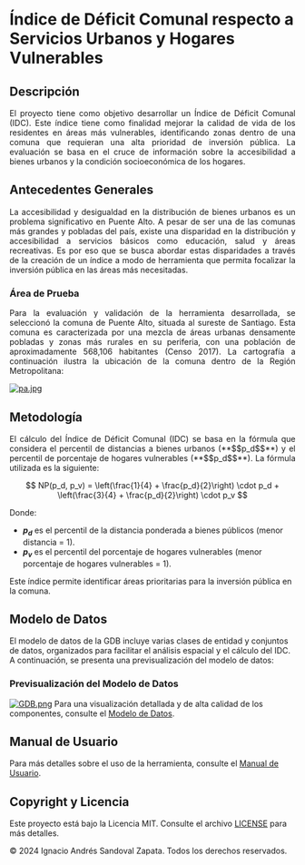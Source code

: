 # Índice de Déficit Comunal respecto a Servicios Urbanos y Hogares Vulnerables
## Descripción
<p align="justify">El proyecto tiene como objetivo desarrollar un Índice de Déficit Comunal (IDC). Este índice tiene como finalidad mejorar la calidad de vida de los residentes en áreas más vulnerables, identificando zonas dentro de una comuna que requieran una alta prioridad de inversión pública. La evaluación se basa en el cruce de información sobre la accesibilidad a bienes urbanos y la condición socioeconómica de los hogares.</p>

## Antecedentes Generales

<p align="justify">La accesibilidad y desigualdad en la distribución de bienes urbanos es un problema significativo en Puente Alto. A pesar de ser una de las comunas más grandes y pobladas del país, existe una disparidad en la distribución y accesibilidad a servicios básicos como educación, salud y áreas recreativas. Es por eso que se busca abordar estas disparidades a través de la creación de un índice a modo de herramienta que permita focalizar la inversión pública en las áreas más necesitadas.</p>


### Área de Prueba

<p align="justify">Para la evaluación y validación de la herramienta desarrollada, se seleccionó la comuna de Puente Alto, situada al sureste de Santiago. Esta comuna es caracterizada por una mezcla de áreas urbanas densamente pobladas y zonas más rurales en su periferia, con una población de aproximadamente 568,106 habitantes (Censo 2017). La cartografía a continuación ilustra la ubicación de la comuna dentro de la Región Metropolitana:</p>

[![pa.jpg](https://i.postimg.cc/mrxjHxW9/pa.jpg)](https://postimg.cc/75V0FW6P)


## Metodología
<p align="justify">El cálculo del Índice de Déficit Comunal (IDC) se basa en la fórmula que considera el percentil de distancias a bienes urbanos (**$$p_d$$**) y el percentil de porcentaje de hogares vulnerables (**$$p_d$$**). La fórmula utilizada es la siguiente:</p>

$$
NP(p_d, p_v) = \left(\frac{1}{4} + \frac{p_d}{2}\right) \cdot p_d + \left(\frac{3}{4} + \frac{p_d}{2}\right) \cdot p_v
$$

Donde:
- **$p_d$** es el percentil de la distancia ponderada a bienes públicos (menor distancia = 1).
- **$p_v$** es el percentil del porcentaje de hogares vulnerables (menor porcentaje de hogares vulnerables = 1).

Este índice permite identificar áreas prioritarias para la inversión pública en la comuna.
## Modelo de Datos

El modelo de datos de la GDB incluye varias clases de entidad y conjuntos de datos, organizados para facilitar el análisis espacial y el cálculo del IDC. A continuación, se presenta una previsualización del modelo de datos:</p>
### Previsualización del Modelo de Datos

[![GDB.png](https://i.postimg.cc/PfP0kjyb/GDB.png)](https://postimg.cc/8sgZhxqs)
Para una visualización detallada y de alta calidad de los componentes, consulte el [Modelo de Datos](Modelo%20de%20Datos.pdf).

## Manual de Usuario
Para más detalles sobre el uso de la herramienta, consulte el [Manual de Usuario](Manual%20de%20Usuario.docx).

## Copyright y Licencia
Este proyecto está bajo la Licencia MIT. Consulte el archivo [LICENSE](LICENSE) para más detalles.

© 2024 Ignacio Andrés Sandoval Zapata. Todos los derechos reservados.
